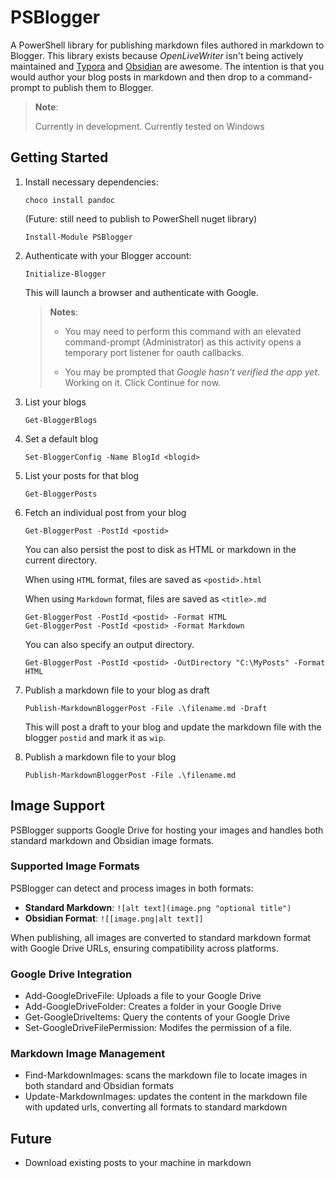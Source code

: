 # PSBlogger

A PowerShell library for publishing markdown files authored in markdown to Blogger. This library exists because _OpenLiveWriter_ isn't being actively maintained and [Typora](https://typora.io) and [Obsidian](https://obsidian.md) are awesome. The intention is that you would author your blog posts in markdown and then drop to a command-prompt to publish them to Blogger.

> **Note**:
>
> Currently in development. Currently tested on Windows

## Getting Started

1. Install necessary dependencies:

   ```
   choco install pandoc
   ```

   (Future: still need to publish to PowerShell nuget library)
   ```
   Install-Module PSBlogger
   ```

1. Authenticate with your Blogger account:

   ```
   Initialize-Blogger
   ```

   This will launch a browser and authenticate with Google.

   > **Notes**:
   >
   > - You may need to perform this command with an elevated command-prompt (Administrator) as this
   >   activity opens a temporary port listener for oauth callbacks.
   >
   > - You may be prompted that _Google hasn't verified the app yet_. Working on it. Click Continue for now.

1. List your blogs

   ```
   Get-BloggerBlogs
   ```
   
1. Set a default blog

   ```
   Set-BloggerConfig -Name BlogId <blogid>
   ```

1. List your posts for that blog

   ```
   Get-BloggerPosts
   ```

1. Fetch an individual post from your blog

   ```
   Get-BloggerPost -PostId <postid>
   ```
   
   You can also persist the post to disk as HTML or markdown in the current directory. 
   
   When using `HTML` format, files are saved as `<postid>.html`

   When using `Markdown` format, files are saved as `<title>.md`

   ```
   Get-BloggerPost -PostId <postid> -Format HTML
   Get-BloggerPost -PostId <postid> -Format Markdown
   ```
   
   You can also specify an output directory.

   ```
   Get-BloggerPost -PostId <postid> -OutDirectory "C:\MyPosts" -Format HTML
   ```

1. Publish a markdown file to your blog as draft

   ```
   Publish-MarkdownBloggerPost -File .\filename.md -Draft
   ```

   This will post a draft to your blog and update the markdown file with the blogger `postid` and mark it as `wip`.

1. Publish a markdown file to your blog

   ```
   Publish-MarkdownBloggerPost -File .\filename.md
   ```

## Image Support

PSBlogger supports Google Drive for hosting your images and handles both standard markdown and Obsidian image formats.

### Supported Image Formats

PSBlogger can detect and process images in both formats:

- **Standard Markdown**: `![alt text](image.png "optional title")`
- **Obsidian Format**: `![[image.png|alt text]]`

When publishing, all images are converted to standard markdown format with Google Drive URLs, ensuring compatibility across platforms.

### Google Drive Integration

- Add-GoogleDriveFile: Uploads a file to your Google Drive
- Add-GoogleDriveFolder: Creates a folder in your Google Drive
- Get-GoogleDriveItems: Query the contents of your Google Drive
- Set-GoogleDriveFilePermission: Modifes the permission of a file.

### Markdown Image Management

- Find-MarkdownImages: scans the markdown file to locate images in both standard and Obsidian formats
- Update-MarkdownImages: updates the content in the markdown file with updated urls, converting all formats to standard markdown

## Future

- Download existing posts to your machine in markdown
